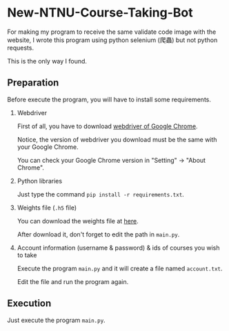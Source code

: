 # New-NTNU-Course-Taking-Bot
For making my program to receive the same validate code image with the website, I wrote this program using python selenium (爬蟲) but not python requests.

This is the only way I found.

## Preparation
Before execute the program, you will have to install some requirements.

1. Webdriver

   First of all, you have to download [webdriver of Google Chrome](https://chromedriver.chromium.org/downloads).
   
   Notice, the version of webdriver you download must be the same with your Google Chrome.
   
   You can check your Google Chrome version in "Setting" -> "About Chrome".

2. Python libraries

   Just type the command `pip install -r requirements.txt`.
   
3. Weights file (`.h5` file)

   You can download the weights file at [here](https://drive.google.com/file/d/1qdB1SECI-cwqbUQNbJ834EcRAX07i4Z5/view?usp=sharing).
   
   After download it, don't forget to edit the path in `main.py`.
   
4. Account information (username & password) & ids of courses you wish to take

   Execute the program `main.py` and it will create a file named `account.txt`.
   
   Edit the file and run the program again.
   
## Execution

Just execute the program `main.py`.
